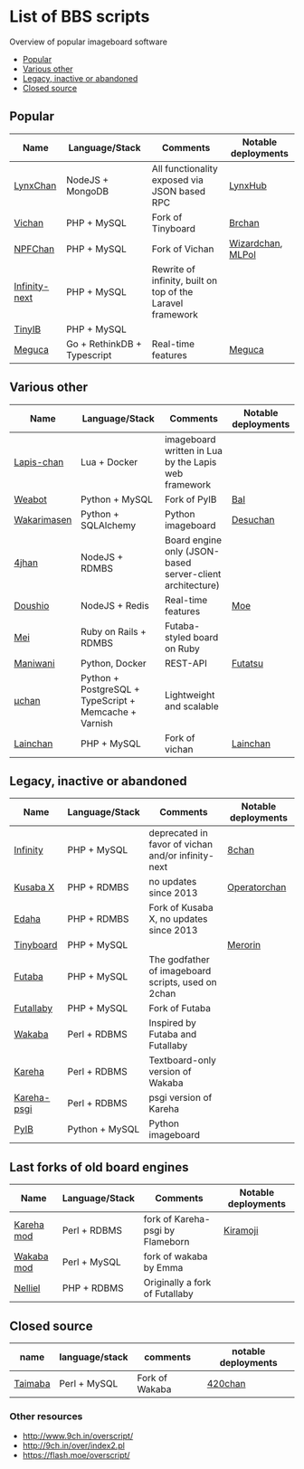 # List of BBS scripts
Overview of popular imageboard software

* [Popular](#popular)
* [Various other](#various-other)
* [Legacy, inactive or abandoned](#legacy-inactive-or-abandoned)
* [Closed source](#closed-source)

## Popular
Name | Language/Stack | Comments | Notable deployments
-----| -------------- | ------ | --------
[LynxChan](https://gitgud.io/LynxChan/LynxChan ) | NodeJS + MongoDB | All functionality exposed via JSON based RPC | [LynxHub](http://lynxhub.com/)
[Vichan](https://github.com/vichan-devel/vichan/) | PHP + MySQL | Fork of Tinyboard | [Brchan](http://www.brchan.org/)
[NPFChan](https://github.com/fallenPineapple/NPFchan) | PHP + MySQL | Fork of Vichan | [Wizardchan](https://wizchan.org/), [MLPol](https://mlpol.net/)
[Infinity-next](https://github.com/infinity-next/infinity-next) | PHP + MySQL | Rewrite of infinity, built on top of the Laravel framework |
[TinyIB](https://gitlab.com/tslocum/tinyib) | PHP + MySQL |  | 
[Meguca](https://github.com/bakape/meguca) | Go + RethinkDB + Typescript |  Real-time features | [Meguca](https://meguca.org/all/)

## Various other
Name | Language/Stack | Comments | Notable deployments
-----| -------------- | ------ | --------
[Lapis-chan](https://github.com/karai17/lapis-chan/) | Lua + Docker | imageboard written in Lua by the Lapis web framework |
[Weabot](https://github.com/z411/weabot) | Python + MySQL | Fork of PyIB | [BaI](https://bienvenidoainternet.org/world/)
[Wakarimasen](https://github.com/weedy/wakarimasen) | Python + SQLAlchemy | Python imageboard | [Desuchan](https://desuchan.net/)
[4jhan](https://github.com/phikal/4jhan-server) | NodeJS + RDMBS | Board engine only (JSON-based server-client architecture) |
[Doushio](https://github.com/lalcmellkmal/doushio) | NodeJS + Redis | Real-time features | [Moe](http://doushio.com/moe/)
[Mei](https://github.com/lulalala/mei) | Ruby on Rails + RDMBS | Futaba-styled board on Ruby |  
[Maniwani](https://github.com/DangerOnTheRanger/maniwani) | Python, Docker | REST-API | [Futatsu](https://futatsu.org/)
[µchan](https://github.com/Floens/uchan) | Python + PostgreSQL + TypeScript + Memcache + Varnish | Lightweight and scalable |
[Lainchan](https://github.com/lainchan/lainchan/) | PHP + MySQL | Fork of vichan | [Lainchan](https://lainchan.org/)

## Legacy, inactive or abandoned
Name | Language/Stack | Comments | Notable deployments
-----| -------------- | ------ | --------
[Infinity](https://github.com/ctrlcctrlv/infinity) | PHP + MySQL |  deprecated in favor of vichan and/or infinity-next | [8chan](http://8ch.net)
[Kusaba X](http://kusabax.cultnet.net/) | PHP + RDMBS |  no updates since 2013 | [Operatorchan](https://operatorchan.org/)
[Edaha](https://github.com/Edaha/Edaha) | PHP + RDMBS |  Fork of Kusaba X, no updates since 2013 |
[Tinyboard](https://github.com/savetheinternet/Tinyboard) | PHP + MySQL | | [Merorin](https://merorin.com/jp/) 
[Futaba](http://jun.2chan.net/script/) | PHP + MySQL | The godfather of imageboard scripts, used on 2chan |
[Futallaby](http://www.1chan.net/futallaby/) | PHP + MySQL | Fork of Futaba
[Wakaba](http://wakaba.c3.cx/s/web/wakaba_kareha) | Perl + RDBMS | Inspired by Futaba and Futallaby |
[Kareha](http://wakaba.c3.cx/s/web/wakaba_kareha) | Perl + RDBMS | Textboard-only version of Wakaba |
[Kareha-psgi](https://github.com/marlencrabapple/kareha-psgi) | Perl + RDBMS | psgi version of Kareha |
[PyIB](https://github.com/tslocum/PyIB) | Python + MySQL | Python imageboard | |

## Last forks of old board engines
Name | Language/Stack | Comments | Notable deployments
-----| -------------- | ------ | --------
[Kareha mod](https://github.com/Flameborn/Kareha) | Perl + RDBMS | fork of Kareha-psgi by Flameborn | [Kiramoji](https://kiramoji.ga/)
[Wakaba mod](https://github.com/emmausrs/Wakaba) | Perl + MySQL | fork of wakaba by Emma |
[Nelliel](https://github.com/NellielProject/Nelliel) | PHP + RDBMS | Originally a fork of Futallaby |


## Closed source
name | language/stack | comments | notable deployments
-----| -------------- | ------ | --------
[Taimaba](https://taimapedia.org/index.php?title=Taimaba) | Perl + MySQL | Fork of Wakaba | [420chan](http://420chan.org)


### Other resources
* http://www.9ch.in/overscript/
* http://9ch.in/over/index2.pl
* https://flash.moe/overscript/
